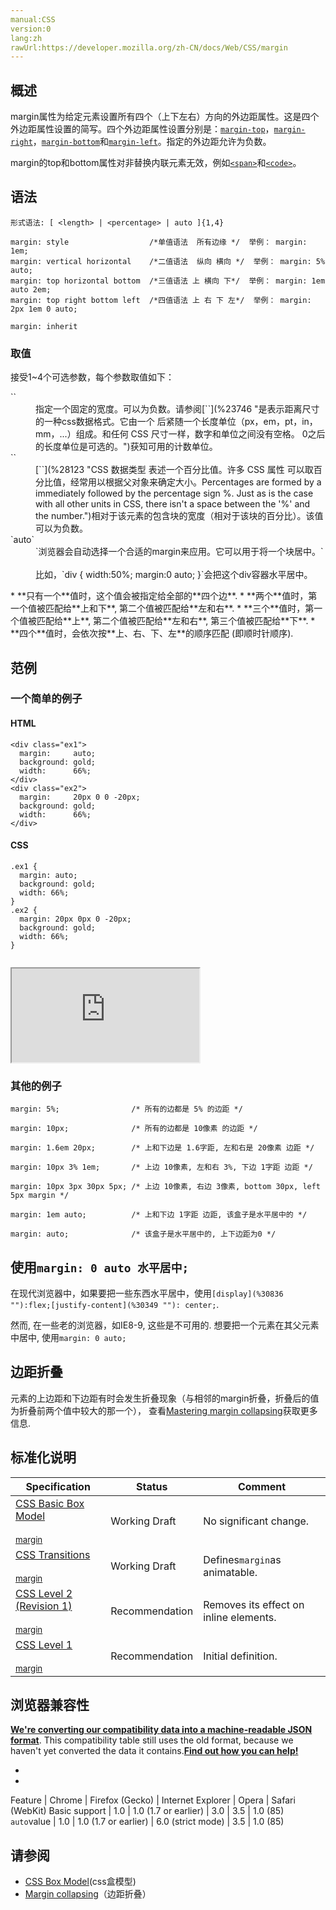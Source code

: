 ```yaml
---
manual:CSS
version:0
lang:zh
rawUrl:https://developer.mozilla.org/zh-CN/docs/Web/CSS/margin
---
```





## 概述<a name="概述"></a>


margin属性为给定元素设置所有四个（上下左右）方向的外边距属性。这是四个外边距属性设置的简写。四个外边距属性设置分别是：[`margin-top`](%28045 " margin-top 属性用来设置元素的顶部外边距，你也可以使用负值。")，[`margin-right`](%28044 "竖直排列相邻的两个盒子模型的外边距会重叠，称为 margin collapsing.")，[`margin-bottom`](%28040 "CSS的 margin-bottom 属性用于设置元素的底部外边距，允许设置负数值。一个正数值将让它相对于正常流与邻近块更远，而负数值将使得更近。")和[`margin-left`](%28043 "margin-left  属性 设置与元素相关联的盒子模型的左外边距。这个值可以为负值。")。指定的外边距允许为负数。



margin的top和bottom属性对非替换内联元素无效，例如[`<span>`](%24248 "HTML <span> 元素是短语内容的通用行内容器，并没有任何特殊语义。可以使用它来编组元素以达到某种样式意图（通过使用类或者Id属性），或者这些元素有着共同的属性，比如lang。应该在没有其他合适的语义元素时才使用它。<span> 与 <div> 元素很相似，但 <div> 是一个 块元素 而 <span> 则是  行内元素 .")和[`<code>`](%30835 "HTML <code> 元素呈现一段计算机代码. 默认情况下, 它以浏览器的默认等宽字体显示.")。


## 语法<a name="语法"></a>

```
形式语法: [ <length> | <percentage> | auto ]{1,4}
```

```
margin: style                  /*单值语法  所有边缘 */  举例： margin: 1em; 
margin: vertical horizontal    /*二值语法  纵向 横向 */  举例： margin: 5% auto; 
margin: top horizontal bottom  /*三值语法 上 横向 下*/  举例： margin: 1em auto 2em; 
margin: top right bottom left  /*四值语法 上 右 下 左*/  举例： margin: 2px 1em 0 auto; 

margin: inherit
```

### 取值<a name="取值"></a>


接受1~4个可选参数，每个参数取值如下：

<dl><dt id=''>`<length>`</dt><dd>指定一个固定的宽度。可以为负数。请参阅[`<length>`](%23746 "是表示距离尺寸的一种css数据格式。它由一个 <number> 后紧随一个长度单位（px，em，pt，in，mm，...）组成。和任何 CSS 尺寸一样，数字和单位之间没有空格。<number> 0之后的长度单位是可选的。")获知可用的计数单位。</dd><dt id=''>`<percentage>`</dt><dd>[`<percentage>`](%28123 "CSS 数据类型 <percentage> 表述一个百分比值。许多 CSS 属性 可以取百分比值，经常用以根据父对象来确定大小。Percentages are formed by a <number> immediately followed by the percentage sign %. Just as is the case with all other units in CSS, there isn't a space between the '%' and the number.")相对于该元素的包含块的宽度（相对于该块的百分比）。该值可以为负数。</dd><dt id=''>`auto`</dt><dd>`浏览器会自动选择一个合适的margin来应用。它可以用于将一个块居中。`<br></br>比如，`div { width:50%; margin:0 auto; }`会把这个div容器水平居中。</dd></dl>
* **只有一个**值时，这个值会被指定给全部的**四个边**.
* **两个**值时，第一个值被匹配给**上和下**, 第二个值被匹配给**左和右**.
* **三个**值时，第一个值被匹配给**上**, 第二个值被匹配给**左和右**, 第三个值被匹配给**下**.
* **四个**值时，会依次按**上、右、下、左**的顺序匹配 (即顺时针顺序).

## 范例<a name="范例"></a>

### 一个简单的例子<a name="一个简单的例子"></a>

#### HTML<a name="HTML"></a>

```
<div class="ex1">
  margin:     auto;
  background: gold;
  width:      66%;
</div>
<div class="ex2">
  margin:     20px 0 0 -20px;
  background: gold;
  width:      66%;
</div>
```

#### CSS<a name="CSS"></a>

```
.ex1 {
  margin: auto;
  background: gold;
  width: 66%;
}
.ex2 {
  margin: 20px 0px 0 -20px;
  background: gold;
  width: 66%;
} 
 

```


<iframe src='https://mdn.mozillademos.org/zh-CN/docs/Web/CSS/margin$samples/范例?revision=1385767' width='null' height='null'></iframe>



### 其他的例子<a name="其他的例子"></a>

```
margin: 5%;                /* 所有的边都是 5% 的边距 */

margin: 10px;              /* 所有的边都是 10像素 的边距 */

margin: 1.6em 20px;        /* 上和下边是 1.6字距, 左和右是 20像素 边距 */

margin: 10px 3% 1em;       /* 上边 10像素, 左和右 3%, 下边 1字距 边距 */

margin: 10px 3px 30px 5px; /* 上边 10像素, 右边 3像素, bottom 30px, left 5px margin */

margin: 1em auto;          /* 上和下边 1字距 边距, 该盒子是水平居中的 */

margin: auto;              /* 该盒子是水平居中的, 上下边距为0 */
```

## 使用`margin: 0 auto 水平居中;`<a name="使用_margin_0_auto_水平居中"></a>


在现代浏览器中，如果要把一些东西水平居中，使用`[display](%30836 ""):flex;[justify-content](%30349 ""): center;`.



然而, 在一些老的浏览器，如IE8-9, 这些是不可用的. 想要把一个元素在其父元素中居中, 使用`margin: 0 auto;`


## 边距折叠<a name="边距折叠"></a>


元素的上边距和下边距有时会发生折叠现象（与相邻的margin折叠，折叠后的值为折叠前两个值中较大的那一个）， 查看[Mastering margin collapsing](%30837 "")获取更多信息.


## 标准化说明<a name="标准化说明"></a>

Specification | Status | Comment 
 ---  |  ---  |  ---  | 
[CSS Basic Box Model<br></br><small>margin</small>](%30838 "") | Working Draft | No significant change. 
[CSS Transitions<br></br><small>margin</small>](%29205 "") | Working Draft | Defines`margin`as animatable. 
[CSS Level 2 (Revision 1)<br></br><small>margin</small>](%30839 "") | Recommendation | Removes its effect on inline elements. 
[CSS Level 1<br></br><small>margin</small>](%30840 "") | Recommendation | Initial definition. 


## 浏览器兼容性<a name="浏览器兼容性"></a>


**[We&#39;re converting our compatibility data into a machine-readable JSON format](%3344 "")**. This compatibility table still uses the old format, because we haven&#39;t yet converted the data it contains.**[Find out how you can help!](%3392 "")**


* 
* 

Feature | Chrome | Firefox (Gecko) | Internet Explorer | Opera | Safari (WebKit) 
Basic support | 1.0 | 1.0 (1.7 or earlier) | 3.0 | 3.5 | 1.0 (85) 
`auto`value | 1.0 | 1.0 (1.7 or earlier) | 6.0 (strict mode) | 3.5 | 1.0 (85) 




## 请参阅<a name="请参阅"></a>

* [CSS Box Model](%30841 "en/CSS/box model")(css盒模型)
* [Margin collapsing](%30842 "en/CSS/margin collapsing")（边距折叠）




